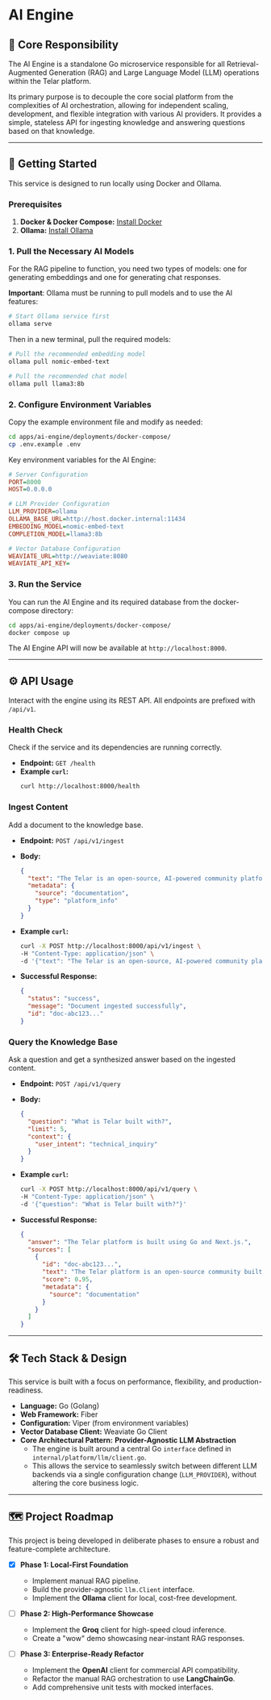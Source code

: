 # AI Engine

## 🎯 Core Responsibility

The AI Engine is a standalone Go microservice responsible for all Retrieval-Augmented Generation (RAG) and Large Language Model (LLM) operations within the Telar platform.

Its primary purpose is to decouple the core social platform from the complexities of AI orchestration, allowing for independent scaling, development, and flexible integration with various AI providers. It provides a simple, stateless API for ingesting knowledge and answering questions based on that knowledge.

---

## 🏁 Getting Started

This service is designed to run locally using Docker and Ollama.

### Prerequisites

1.  **Docker & Docker Compose:** [Install Docker](https://docs.docker.com/get-docker/)
2.  **Ollama:** [Install Ollama](https://ollama.com/)

### 1. Pull the Necessary AI Models

For the RAG pipeline to function, you need two types of models: one for generating embeddings and one for generating chat responses.

**Important**: Ollama must be running to pull models and to use the AI features:

```bash
# Start Ollama service first
ollama serve
```

Then in a new terminal, pull the required models:

```bash
# Pull the recommended embedding model
ollama pull nomic-embed-text

# Pull the recommended chat model
ollama pull llama3:8b
```

### 2. Configure Environment Variables

Copy the example environment file and modify as needed:

```bash
cd apps/ai-engine/deployments/docker-compose/
cp .env.example .env
```

Key environment variables for the AI Engine:

```ini
# Server Configuration
PORT=8000
HOST=0.0.0.0

# LLM Provider Configuration
LLM_PROVIDER=ollama
OLLAMA_BASE_URL=http://host.docker.internal:11434
EMBEDDING_MODEL=nomic-embed-text
COMPLETION_MODEL=llama3:8b

# Vector Database Configuration
WEAVIATE_URL=http://weaviate:8080
WEAVIATE_API_KEY=
```

### 3. Run the Service

You can run the AI Engine and its required database from the docker-compose directory:

```bash
cd apps/ai-engine/deployments/docker-compose/
docker compose up
```

The AI Engine API will now be available at `http://localhost:8000`.

---

## ⚙️ API Usage

Interact with the engine using its REST API. All endpoints are prefixed with `/api/v1`.

### Health Check

Check if the service and its dependencies are running correctly.

*   **Endpoint:** `GET /health`
*   **Example `curl`:**
    ```bash
    curl http://localhost:8000/health
    ```

### Ingest Content

Add a document to the knowledge base.

*   **Endpoint:** `POST /api/v1/ingest`
*   **Body:**
    ```json
    {
      "text": "The Telar is an open-source, AI-powered community platform. Built with Go, Next.js, and architected for Kubernetes.",
      "metadata": {
        "source": "documentation",
        "type": "platform_info"
      }
    }
    ```

*   **Example `curl`:**
    ```bash
    curl -X POST http://localhost:8000/api/v1/ingest \
    -H "Content-Type: application/json" \
    -d '{"text": "The Telar is an open-source, AI-powered community platform. Built with Go, Next.js, and architected for Kubernetes.", "metadata": {"source": "documentation"}}'
    ```

*   **Successful Response:**
    ```json
    {
      "status": "success",
      "message": "Document ingested successfully",
      "id": "doc-abc123..."
    }
    ```

### Query the Knowledge Base

Ask a question and get a synthesized answer based on the ingested content.

*   **Endpoint:** `POST /api/v1/query`
*   **Body:**
    ```json
    {
      "question": "What is Telar built with?",
      "limit": 5,
      "context": {
        "user_intent": "technical_inquiry"
      }
    }
    ```

*   **Example `curl`:**
    ```bash
    curl -X POST http://localhost:8000/api/v1/query \
    -H "Content-Type: application/json" \
    -d '{"question": "What is Telar built with?"}'
    ```

*   **Successful Response:**
    ```json
    {
      "answer": "The Telar platform is built using Go and Next.js.",
      "sources": [
        {
          "id": "doc-abc123...",
          "text": "The Telar platform is an open-source community built with Go and Next.js.",
          "score": 0.95,
          "metadata": {
            "source": "documentation"
          }
        }
      ]
    }
    ```

---

## 🛠️ Tech Stack & Design

This service is built with a focus on performance, flexibility, and production-readiness.

*   **Language:** Go (Golang)
*   **Web Framework:** Fiber
*   **Configuration:** Viper (from environment variables)
*   **Vector Database Client:** Weaviate Go Client
*   **Core Architectural Pattern:** **Provider-Agnostic LLM Abstraction**
    *   The engine is built around a central Go `interface` defined in `internal/platform/llm/client.go`.
    *   This allows the service to seamlessly switch between different LLM backends via a single configuration change (`LLM_PROVIDER`), without altering the core business logic.

---

## 🗺️ Project Roadmap

This project is being developed in deliberate phases to ensure a robust and feature-complete architecture.

-   [x] **Phase 1: Local-First Foundation**
    -   Implement manual RAG pipeline.
    -   Build the provider-agnostic `llm.Client` interface.
    -   Implement the **Ollama** client for local, cost-free development.

-   [ ] **Phase 2: High-Performance Showcase**
    -   Implement the **Groq** client for high-speed cloud inference.
    -   Create a "wow" demo showcasing near-instant RAG responses.

-   [ ] **Phase 3: Enterprise-Ready Refactor**
    -   Implement the **OpenAI** client for commercial API compatibility.
    -   Refactor the manual RAG orchestration to use **LangChainGo**.
    -   Add comprehensive unit tests with mocked interfaces.
